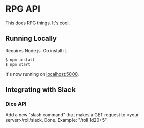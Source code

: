 # RPG API

This does RPG things. It's cool.

## Running Locally

Requires Node.js. Go install it.

```sh
$ npm install
$ npm start
```

It's now running on [localhost:5000](http://localhost:5000/).

## Integrating with Slack

### Dice API
Add a new "slash command" that makes a GET request to &lt;your server&gt;/roll/slack. Done. Example: "/roll 1d20+5"
